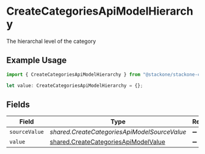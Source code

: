 # CreateCategoriesApiModelHierarchy

The hierarchal level of the category

## Example Usage

```typescript
import { CreateCategoriesApiModelHierarchy } from "@stackone/stackone-client-ts/sdk/models/shared";

let value: CreateCategoriesApiModelHierarchy = {};
```

## Fields

| Field                                                                                               | Type                                                                                                | Required                                                                                            | Description                                                                                         |
| --------------------------------------------------------------------------------------------------- | --------------------------------------------------------------------------------------------------- | --------------------------------------------------------------------------------------------------- | --------------------------------------------------------------------------------------------------- |
| `sourceValue`                                                                                       | *shared.CreateCategoriesApiModelSourceValue*                                                        | :heavy_minus_sign:                                                                                  | N/A                                                                                                 |
| `value`                                                                                             | [shared.CreateCategoriesApiModelValue](../../../sdk/models/shared/createcategoriesapimodelvalue.md) | :heavy_minus_sign:                                                                                  | N/A                                                                                                 |